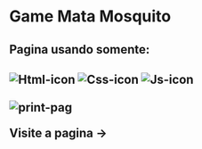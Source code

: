 # Game Mata Mosquito
<h2> Pagina usando somente: <h2>
  
<img src="https://img.shields.io/badge/HTML5-E34F26?style=for-the-badge&logo=html5&logoColor=white" alt="Html-icon"/>
<img src="https://img.shields.io/badge/CSS3-1572B6?style=for-the-badge&logo=css3&logoColor=white" alt="Css-icon"/> 
<img src="https://img.shields.io/badge/JavaScript-F7DF1E?style=for-the-badge&logo=javascript&logoColor=black" alt="Js-icon"/>
<br>
<br>
  
<img src="https://github.com/DaniAlves27/mataMosquito/blob/main/imagens/Captura%20de%20tela%202024-03-01%20200208.png?raw=true" alt="print-pag"/>

<p>Visite a pagina -></p><a href=""> </a>

